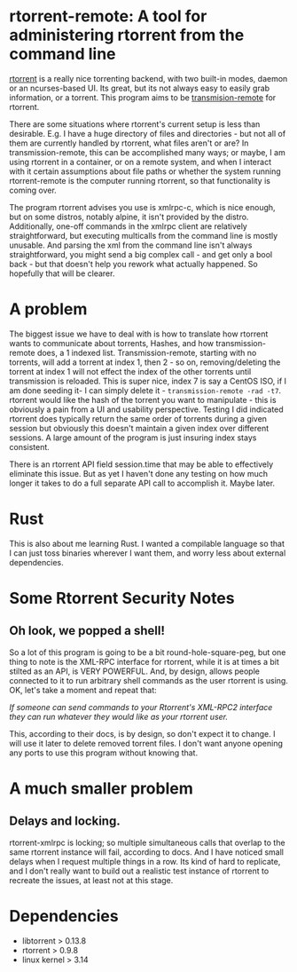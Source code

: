 # rtorrent-remote: A tool for administering rtorrent from the command line

[rtorrent](https://github.com/rakshasa/rtorrent) is a really nice torrenting backend, with two built-in modes, daemon or an ncurses-based UI. Its great, but its not always easy to easily grab information, or a torrent.
This program aims to be [transmision-remote](https://github.com/transmission/transmission/blob/master/utils/remote.cc) for rtorrent.

There are some situations where rtorrent's current setup is less than desirable. E.g. I have a huge directory of files and directories - but not all of them are currently handled by rtorrent, what files aren't or are? In transmission-remote, this can be accomplished many ways; or maybe, I am using rtorrent in a container, or on a remote system, and when I interact with it certain assumptions about file paths or whether the system running rtorrent-remote is the computer running rtorrent, so that functionality is coming over.

The program rtorrent advises you use is xmlrpc-c, which is nice enough, but on some distros, notably alpine, it isn't provided by the distro. Additionally, one-off commands in the xmlrpc client are relatively straightforward, but executing multicalls from the command line is mostly unusable. And parsing the xml from the command line isn't always straightforward, you might send a big complex call - and get only a bool back - but that doesn't help you rework what actually happened. So hopefully that will be clearer.

# A problem


The biggest issue we have to deal with is how to translate how rtorrent wants to communicate about torrents, Hashes, and how transmission-remote does, a 1 indexed list. Transmission-remote, starting with no torrents, will add a torrent at index 1, then 2 - so on, removing/deleting the torrent at index 1 will not effect the index of the other torrents until transmission is reloaded. This is super nice, index 7 is say a CentOS ISO, if I am done seeding it- I can simply delete it - `transmission-remote -rad -t7`. rtorrent would like the hash of the torrent you want to manipulate - this is obviously a pain from a UI and usability perspective. Testing I did indicated rtorrent does typically return the same order of torrents during a given session but obviously this doesn't maintain a given index over different sessions. A large amount of the program is just insuring index stays consistent.

There is an rtorrent API field session.time that may be able to effectively eliminate this issue. But as yet I haven't done any testing on how much longer it takes to do a full separate API call to accomplish it. Maybe later.



# Rust

This is also about me learning Rust. I wanted a compilable language so that I can just toss binaries wherever I want them, and worry less about external dependencies.

# Some Rtorrent Security Notes
## Oh look, we popped a shell!
So a lot of this program is going to be a bit round-hole-square-peg, but one thing to note is the XML-RPC interface for rtorrent, while it is at times a bit stilted as an API, is VERY POWERFUL. And, by design, allows people connected to it to run arbitrary shell commands as the user rtorrent is using. OK, let's take a moment and repeat that:

*If someone can send commands to your Rtorrent's XML-RPC2 interface they can run whatever they would like as your rtorrent user.*

This, according to their docs, is by design, so don't expect it to change. I will use it later to delete removed torrent files. I don't want anyone opening any ports to use this program without knowing that.

# A much smaller problem
## Delays and locking. 
rtorrent-xmlrpc is locking; so multiple simultaneous calls that overlap to the same rtorrent instance will fail, according to docs. And I have noticed small delays when I request multiple things in a row. Its kind of hard to replicate, and I don't really want to build out a realistic test instance of rtorrent to recreate the issues, at least not at this stage.

# Dependencies

 * libtorrent > 0.13.8
 * rtorrent > 0.9.8
 * linux kernel > 3.14